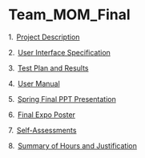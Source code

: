 # Team_MOM_Final

1.  [Project Description](https://github.com/lafenebp/Team_MOM_Final/blob/8c8d7df202497c23392279d0c82719ae25e31dc5/ProjectDescription.md)

2.  [User Interface Specification](https://github.com/lafenebp/Team_MOM_Final/blob/0c6a23e737d546c5a7f75fb6900bd31afad3eb9d/UI_Spec.md)

3.  [Test Plan and Results](https://github.com/lafenebp/Team_MOM_Final/blob/9c6041578e7725d847523ee484e4d94dd2024837/Test%20Plan.pdf)

4.  [User Manual]() 

5.  [Spring Final PPT Presentation](https://github.com/lafenebp/Team_MOM_Final/blob/aad23022542a46c96cab9383a5eb749853dcb261/Team%20MOM%20Final%20Presentation.pptx) 

6.  [Final Expo Poster](https://github.com/lafenebp/Team_MOM_Final/blob/05675931c833c064262a0a579f167c252880d248/unblock'd%20final%20poster.pdf)

7.  [Self-Assessments](https://github.com/lafenebp/Team_MOM_Final/tree/main/Assessments)

8.  [Summary of Hours and Justification](https://github.com/lafenebp/Team_MOM_Final/blob/5647e80300bb54768e7c486fdbd4b1042adf7765/Summary%20of%20Hours.pdf)
